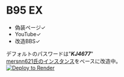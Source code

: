 # B95 EX  

- 偽装ページ✓  
- YouTube✓
- 改造BBS✓  

デフォルトのパスワードは"***KJ4677***"  
[mersnn621氏のインスタンス](https://github.com/mersnn621/yuki-bbs)をベースに改造中。  
<a href="https://render.com/deploy?repo=https://github.com/beta9514/B95_ex">
<img src="https://render.com/images/deploy-to-render-button.svg" alt="Deploy to Render">
</a>
